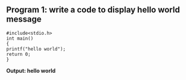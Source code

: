 ## Program 1: write a code to display hello world message
```
#include<stdio.h>
int main()
{
printf("hello world");
return 0;
}
```
**Output: hello world**
